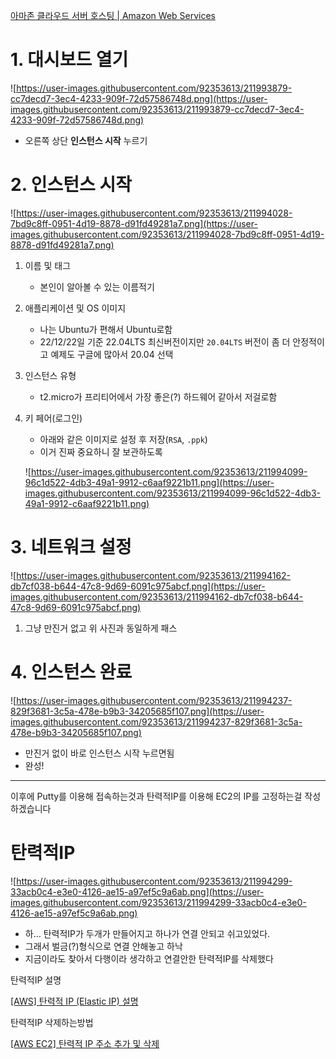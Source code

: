 [아마존 클라우드 서버 호스팅 | Amazon Web Services](https://aws.amazon.com/ko/ec2/?nc2=type_a)

# 1. 대시보드 열기

![https://user-images.githubusercontent.com/92353613/211993879-cc7decd7-3ec4-4233-909f-72d57586748d.png](https://user-images.githubusercontent.com/92353613/211993879-cc7decd7-3ec4-4233-909f-72d57586748d.png)

- 오른쪽 상단 **인스턴스 시작** 누르기

# 2. 인스턴스 시작

![https://user-images.githubusercontent.com/92353613/211994028-7bd9c8ff-0951-4d19-8878-d91fd49281a7.png](https://user-images.githubusercontent.com/92353613/211994028-7bd9c8ff-0951-4d19-8878-d91fd49281a7.png)

1. 이름 및 태그
    - 본인이 알아볼 수 있는 이름적기
2. 애플리케이션 및 OS 이미지
    - 나는 Ubuntu가 편해서 Ubuntu로함
    - 22/12/22일 기준 22.04LTS 최신버전이지만
    `20.04LTS` 버전이 좀 더 안정적이고 예제도 구글에 많아서 20.04 선택
3. 인스턴스 유형
    - t2.micro가 프리티어에서 가장 좋은(?) 하드웨어 같아서 저걸로함
4. 키 페어(로그인)
    - 아래와 같은 이미지로 설정 후 저장(`RSA`, `.ppk`)
    - 이거 진짜 중요하니 잘 보관하도록
    
    ![https://user-images.githubusercontent.com/92353613/211994099-96c1d522-4db3-49a1-9912-c6aaf9221b11.png](https://user-images.githubusercontent.com/92353613/211994099-96c1d522-4db3-49a1-9912-c6aaf9221b11.png)
    

# 3. 네트워크 설정

![https://user-images.githubusercontent.com/92353613/211994162-db7cf038-b644-47c8-9d69-6091c975abcf.png](https://user-images.githubusercontent.com/92353613/211994162-db7cf038-b644-47c8-9d69-6091c975abcf.png)

1. 그냥 만진거 없고 위 사진과 동일하게 패스

# 4. 인스턴스 완료

![https://user-images.githubusercontent.com/92353613/211994237-829f3681-3c5a-478e-b9b3-34205685f107.png](https://user-images.githubusercontent.com/92353613/211994237-829f3681-3c5a-478e-b9b3-34205685f107.png)

- 만진거 없이 바로 인스턴스 시작 누르면됨
- 완성!

---

이후에 Putty를 이용해 접속하는것과
탄력적IP를 이용해 EC2의 IP를 고정하는걸 작성하겠습니다

# 탄력적IP

![https://user-images.githubusercontent.com/92353613/211994299-33acb0c4-e3e0-4126-ae15-a97ef5c9a6ab.png](https://user-images.githubusercontent.com/92353613/211994299-33acb0c4-e3e0-4126-ae15-a97ef5c9a6ab.png)

- 하… 탄력적IP가 두개가 만들어지고 하나가 연결 안되고 쉬고있었다.
- 그래서 벌금(?)형식으로 연결 안해놓고 하낙
- 지금이라도 찾아서 다행이라 생각하고 연결안한 탄력적IP를 삭제했다

탄력적IP 설명

[[AWS] 탄력적 IP (Elastic IP) 설명](https://sepiros.tistory.com/43)

탄력적IP 삭제하는방법

[[AWS EC2] 탄력적 IP 주소 추가 및 삭제](https://saii42.tistory.com/95)